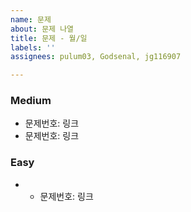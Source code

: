 ```yaml
---
name: 문제
about: 문제 나열
title: 문제 - 월/일
labels: ''
assignees: pulum03, Godsenal, jg116907

---
```


### Medium
- 문제번호: 링크
- 문제번호: 링크

### Easy
- - 문제번호: 링크
